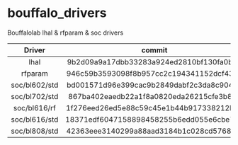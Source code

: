 # bouffalo_drivers
Bouffalolab lhal & rfparam & soc drivers

|   Driver      |  commit  |
|:-------------:|:--------:|
|lhal           |  9b2d09a9a17dbb33283a924ed2810bf130fa0b69 |
|rfparam        |  946c59b3593098f8b957cc2c194341152dcf432b |
|soc/bl602/std  |  bd001571d96e399cac9b2849dabf2c3da8c904d7 |
|soc/bl702/std  |  867ba402eaedb22a1f8a0820eda26215cfe3b8a5 |
|soc/bl616/rf   |  1f276eed26ed5e88c59c45e1b44b917338212bb3 |
|soc/bl616/std  |  18371edf6047158898458255b6edd055e6cbe753 |
|soc/bl808/std  |  42363eee3140299a88aad3184b1c028cd5768ef9 |